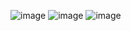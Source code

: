 ![image](https://github.com/ysxu666/Stock-Price-Prediction-and-Reinforcement-Learning-/assets/70496853/11b21437-eec2-45ae-ad18-afdb02bc063e)
![image](https://github.com/ysxu666/Stock-Price-Prediction-and-Reinforcement-Learning-/assets/70496853/058c1c80-7aa2-4bdb-bf19-7e102418fa30)
![image](https://github.com/ysxu666/Stock-Price-Prediction-and-Reinforcement-Learning-/assets/70496853/0bcb699f-432b-480a-a55f-c3f0ba76a1c5)


